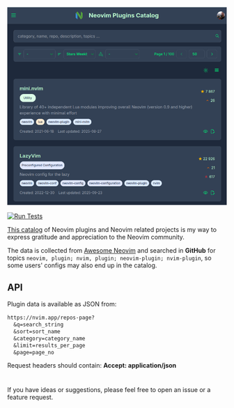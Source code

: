 <div align="center">

![Nvim.app](resources/public/images/main.png)

</div>

[![Run Tests](https://github.com/YaroSpace/nvim.app/actions/workflows/test.yml/badge.svg?branch=main)](https://github.com/YaroSpace/nvim.app/actions/workflows/test.yml)

[This catalog](https://nvim.app) of Neovim plugins and Neovim related projects is my way to express gratitude and appreciation to the Neovim community.

The data is collected from [Awesome Neovim](https://github.com/rockerBOO/awesome-neovim) and searched in **GitHub** for topics `neovim, plugin; nvim, plugin; neovim-plugin; nvim-plugin`, so some users' configs may also end up in the catalog.

## API

Plugin data is available as JSON from:

```
https://nvim.app/repos-page?
  &q=search_string
  &sort=sort_name
  &category=category_name
  &limit=results_per_page
  &page=page_no
```

Request headers should contain: **Accept: application/json**

#

If you have ideas or suggestions, please feel free to open an issue or a feature request.
